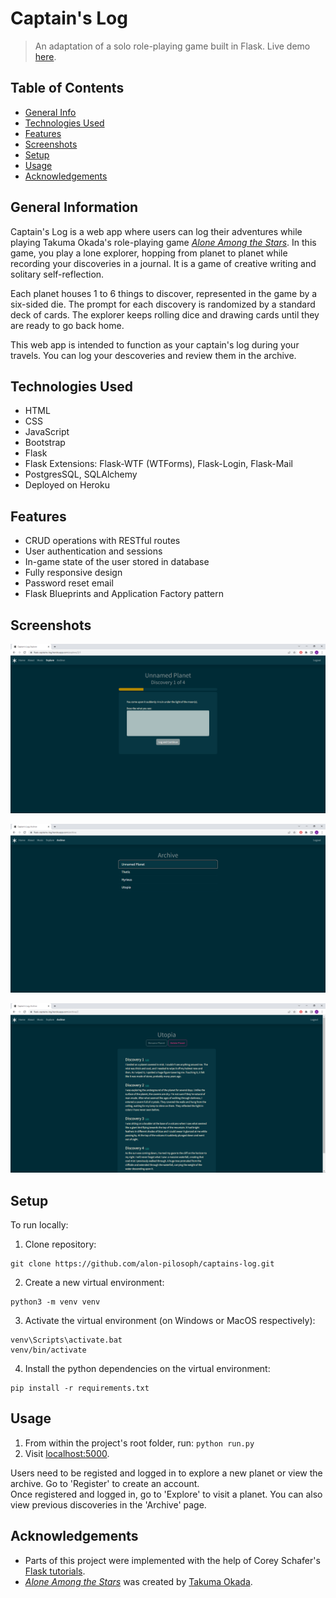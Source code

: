 # Captain's Log
> An adaptation of a solo role-playing game built in Flask.
> Live demo [here](https://flask-captains-log.herokuapp.com/).

## Table of Contents
* [General Info](#general-information)
* [Technologies Used](#technologies-used)
* [Features](#features)
* [Screenshots](#screenshots)
* [Setup](#setup)
* [Usage](#usage)
* [Acknowledgements](#acknowledgements)


## General Information
Captain's Log is a web app where users can log their adventures while playing Takuma Okada's role-playing game [_Alone Among the Stars_](https://noroadhome.itch.io/alone-among-the-stars). In this game, you play a lone explorer, hopping from planet to planet while recording your discoveries in a journal. It is a game of creative writing and solitary self-reflection.

Each planet houses 1 to 6 things to discover, represented in the game by a six-sided die. The prompt for each discovery is randomized by a standard deck of cards. The explorer keeps rolling dice and drawing cards until they are ready to go back home.

This web app is intended to function as your captain's log during your travels. You can log your descoveries and review them in the archive.


## Technologies Used
- HTML
- CSS
- JavaScript
- Bootstrap
- Flask
- Flask Extensions: Flask-WTF (WTForms), Flask-Login, Flask-Mail
- PostgresSQL, SQLAlchemy
- Deployed on Heroku


## Features
- CRUD operations with RESTful routes
- User authentication and sessions
- In-game state of the user stored in database
- Fully responsive design
- Password reset email
- Flask Blueprints and Application Factory pattern


## Screenshots
<p align="center">
  <img src="screenshots/captains_log_discovery.png" alt="Discovery Page"/>
</p>
<p align="center">
  <img src="screenshots/captains_log_archive.png" alt="Archive Page"/>
</p>
<p align="center">
  <img src="screenshots/captains_log_planet.png" alt="Archived Planet Page"/>
</p>


## Setup
To run locally:
1. Clone repository:
```
git clone https://github.com/alon-pilosoph/captains-log.git
```
2. Create a new virtual environment:
```
python3 -m venv venv
```
3. Activate the virtual environment (on Windows or MacOS respectively):
```
venv\Scripts\activate.bat
venv/bin/activate
```
4. Install the python dependencies on the virtual environment:
```
pip install -r requirements.txt
```


## Usage
1. From within the project's root folder, run: ```python run.py```
3. Visit [localhost:5000](http://localhost:5000/).

Users need to be registed and logged in to explore a new planet or view the archive. Go to 'Register' to create an account.\
Once registered and logged in, go to 'Explore' to visit a planet. You can also view previous discoveries in the 'Archive' page.


## Acknowledgements
- Parts of this project were implemented with the help of Corey Schafer's [Flask tutorials](https://www.youtube.com/playlist?list=PL-osiE80TeTs4UjLw5MM6OjgkjFeUxCYH).
- [_Alone Among the Stars_](https://noroadhome.itch.io/alone-among-the-stars) was created by [Takuma Okada](https://noroadhome.itch.io/).
